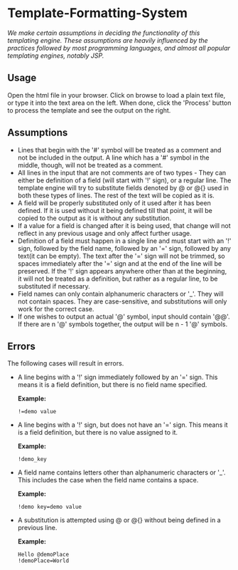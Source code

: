 # Template-Formatting-System

*We make certain assumptions in deciding the functionality of this templating engine. These assumptions are heavily influenced by the practices followed by most programming languages, and almost all popular templating engines, notably JSP.*

## Usage

Open the html file in your browser. Click on browse to load a plain text file, or type it into the text area on the left. When done, click the 'Process' button to process the template and see the output on the right.

## Assumptions

* Lines that begin with the '#' symbol will be treated as a comment and not be included in the output. A line which has a '#' symbol in the middle, though, will not be treated as a comment.
* All lines in the input that are not comments are of two types - They can either be definition of a field (will start with '!' sign), or a regular line. The template engine will try to substitute fields denoted by @ or @{} used in both these types of lines. The rest of the text will be copied as it is.
* A field will be properly substituted only of it used after it has been defined. If it is used without it being defined till that point, it will be copied to the output as it is without any substitution.
* If a value for a field is changed after it is being used, that change will not reflect in any previous usage and only affect further usage.
* Definition of a field must happen in a single line and must start with an '!' sign, followed by the field name, followed by an '=' sign, followed by any text(it can be empty). The text after the '=' sign will not be trimmed, so spaces immediately after the '=' sign and at the end of the line will be preserved. If the '!' sign appears anywhere other than at the beginning, it will not be treated as a definition, but rather as a regular line, to be substituted if necessary.
* Field names can only contain alphanumeric characters or '\_'. They will not contain spaces. They are case-sensitive, and substitutions will only work for the correct case.
* If one wishes to output an actual '@' symbol, input should contain '@@'. If there are n '@' symbols together, the output will be n - 1 '@' symbols.

## Errors

The following cases will result in errors.

* A line begins with a '!' sign immediately followed by an '=' sign. This means it is a field definition, but there is no field name specified.

  **Example:**
  ```
  !=demo value
  ```

* A line begins with a '!' sign, but does not have an '=' sign. This means it is a field definition, but there is no value assigned to it.

  **Example:**
  ```
  !demo_key
  ```

* A field name contains letters other than alphanumeric characters or '_'. This includes the case when the field name contains a space.

  **Example:**
  ```
  !demo key=demo value
  ```

* A substitution is attempted using @<field name> or @{<field name>} without <field name> being defined in a previous line.

  **Example:**
  ```
  Hello @demoPlace
  !demoPlace=World
  ```
